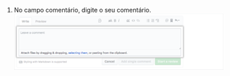 1. No campo comentário, digite o seu comentário. ![Campo de comentário](/assets/images/help/pull_requests/comment-field.png)
